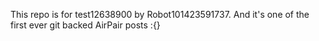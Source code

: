 This repo is for test12638900 by Robot101423591737. And it's one of the first ever git backed AirPair posts :{}